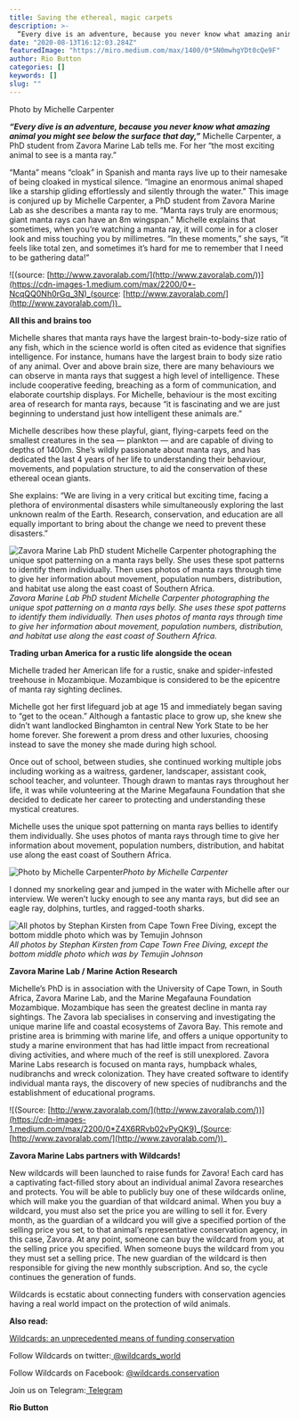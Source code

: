 ```yaml
---
title: Saving the ethereal, magic carpets
description: >-
  “Every dive is an adventure, because you never know what amazing animal you might see below the surface that day,” Michelle Carpenter, a PhD student from Zavora Marine Lab tells me.
date: "2020-08-13T16:12:03.284Z"
featuredImage: "https://miro.medium.com/max/1400/0*SN0mwhgYDt0cQe9F"
author: Rio Button
categories: []
keywords: []
slug: ""
---
```


Photo by Michelle Carpenter

**_“Every dive is an adventure, because you never know what amazing animal you might see below the surface that day,”_** Michelle Carpenter, a PhD student from Zavora Marine Lab tells me. For her “the most exciting animal to see is a manta ray.”

“Manta” means “cloak” in Spanish and manta rays live up to their namesake of being cloaked in mystical silence. “Imagine an enormous animal shaped like a starship gliding effortlessly and silently through the water.” This image is conjured up by Michelle Carpenter, a PhD student from Zavora Marine Lab as she describes a manta ray to me. “Manta rays truly are enormous; giant manta rays can have an 8m wingspan.” Michelle explains that sometimes, when you’re watching a manta ray, it will come in for a closer look and miss touching you by millimetres. “In these moments,” she says, “it feels like total zen, and sometimes it’s hard for me to remember that I need to be gathering data!”

![(source: [http://www.zavoralab.com/](http://www.zavoralab.com/))](https://cdn-images-1.medium.com/max/2200/0*-NcqQQ0Nh0rGq_3N)_(source: [http://www.zavoralab.com/](http://www.zavoralab.com/))_

**All this and brains too**

Michelle shares that manta rays have the largest brain-to-body-size ratio of any fish, which in the science world is often cited as evidence that signifies intelligence. For instance, humans have the largest brain to body size ratio of any animal. Over and above brain size, there are many behaviours we can observe in manta rays that suggest a high level of intelligence. These include cooperative feeding, breaching as a form of communication, and elaborate courtship displays. For Michelle, behaviour is the most exciting area of research for manta rays, because “it is fascinating and we are just beginning to understand just how intelligent these animals are.”

Michelle describes how these playful, giant, flying-carpets feed on the smallest creatures in the sea — plankton — and are capable of diving to depths of 1400m. She’s wildly passionate about manta rays, and has dedicated the last 4 years of her life to understanding their behaviour, movements, and population structure, to aid the conservation of these ethereal ocean giants.

She explains: “We are living in a very critical but exciting time, facing a plethora of environmental disasters while simultaneously exploring the last unknown realm of the Earth. Research, conservation, and education are all equally important to bring about the change we need to prevent these disasters.”

![Zavora Marine Lab PhD student Michelle Carpenter photographing the unique spot patterning on a manta rays belly. She uses these spot patterns to identify them individually. Then uses photos of manta rays through time to give her information about movement, population numbers, distribution, and habitat use along the east coast of Southern Africa.](https://cdn-images-1.medium.com/max/3200/0*cdqwvU2_7p_rBwcJ)_Zavora Marine Lab PhD student Michelle Carpenter photographing the unique spot patterning on a manta rays belly. She uses these spot patterns to identify them individually. Then uses photos of manta rays through time to give her information about movement, population numbers, distribution, and habitat use along the east coast of Southern Africa._

**Trading urban America for a rustic life alongside the ocean**

Michelle traded her American life for a rustic, snake and spider-infested treehouse in Mozambique. Mozambique is considered to be the epicentre of manta ray sighting declines.

Michelle got her first lifeguard job at age 15 and immediately began saving to “get to the ocean.” Although a fantastic place to grow up, she knew she didn’t want landlocked Binghamton in central New York State to be her home forever. She forewent a prom dress and other luxuries, choosing instead to save the money she made during high school.

Once out of school, between studies, she continued working multiple jobs including working as a waitress, gardener, landscaper, assistant cook, school teacher, and volunteer. Though drawn to mantas rays throughout her life, it was while volunteering at the Marine Megafauna Foundation that she decided to dedicate her career to protecting and understanding these mystical creatures.

Michelle uses the unique spot patterning on manta rays bellies to identify them individually. She uses photos of manta rays through time to give her information about movement, population numbers, distribution, and habitat use along the east coast of Southern Africa.

![Photo by Michelle Carpenter](https://cdn-images-1.medium.com/max/3200/0*hl37pePVtuCCoaTy)_Photo by Michelle Carpenter_

I donned my snorkeling gear and jumped in the water with Michelle after our interview. We weren’t lucky enough to see any manta rays, but did see an eagle ray, dolphins, turtles, and ragged-tooth sharks.

![All photos by Stephan Kirsten from Cape Town Free Diving, except the bottom middle photo which was by Temujin Johnson](https://cdn-images-1.medium.com/max/2000/1*X9VN08DdGPqmRgFQvb3ZmQ.png)_All photos by Stephan Kirsten from Cape Town Free Diving, except the bottom middle photo which was by Temujin Johnson_

**Zavora Marine Lab / Marine Action Research**

Michelle’s PhD is in association with the University of Cape Town, in South Africa, Zavora Marine Lab, and the Marine Megafauna Foundation Mozambique. Mozambique has seen the greatest decline in manta ray sightings. The Zavora lab specialises in conserving and investigating the unique marine life and coastal ecosystems of Zavora Bay. This remote and pristine area is brimming with marine life, and offers a unique opportunity to study a marine environment that has had little impact from recreational diving activities, and where much of the reef is still unexplored. Zavora Marine Labs research is focused on manta rays, humpback whales, nudibranchs and wreck colonization. They have created software to identify individual manta rays, the discovery of new species of nudibranchs and the establishment of educational programs.

![(Source: [http://www.zavoralab.com/](http://www.zavoralab.com/))](https://cdn-images-1.medium.com/max/2200/0*Z4X6RRvb02vPyQK9)_(Source: [http://www.zavoralab.com/](http://www.zavoralab.com/))_

**Zavora Marine Labs partners with Wildcards!**

New wildcards will been launched to raise funds for Zavora! Each card has a captivating fact-filled story about an individual animal Zavora researches and protects. You will be able to publicly buy one of these wildcards online, which will make you the guardian of that wildcard animal. When you buy a wildcard, you must also set the price you are willing to sell it for. Every month, as the guardian of a wildcard you will give a specified portion of the selling price you set, to that animal’s representative conservation agency, in this case, Zavora. At any point, someone can buy the wildcard from you, at the selling price you specified. When someone buys the wildcard from you they must set a selling price. The new guardian of the wildcard is then responsible for giving the new monthly subscription. And so, the cycle continues the generation of funds.

Wildcards is ecstatic about connecting funders with conservation agencies having a real world impact on the protection of wild animals.

**Also read:**

[Wildcards: an unprecedented means of funding conservation](https://blog.wildcards.world/wildcards-intro/)

Follow Wildcards on twitter:[ @wildcards_world](https://twitter.com/wildcards_world)

Follow Wildcards on Facebook: [@wildcards.conservation](https://www.facebook.com/wildcards.conservation)

Join us on Telegram:[ Telegram](https://t.me/wildcardsworld)

**Rio Button**
